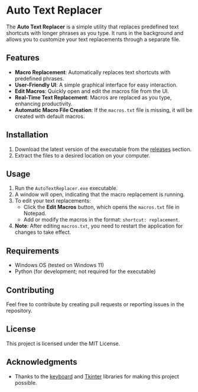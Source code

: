 # Auto Text Replacer

The **Auto Text Replacer** is a simple utility that replaces predefined text shortcuts with longer phrases as you type. It runs in the background and allows you to customize your text replacements through a separate file.

## Features

- **Macro Replacement**: Automatically replaces text shortcuts with predefined phrases.
- **User-Friendly UI**: A simple graphical interface for easy interaction.
- **Edit Macros**: Quickly open and edit the macros file from the UI.
- **Real-Time Text Replacement**: Macros are replaced as you type, enhancing productivity.
- **Automatic Macro File Creation**: If the `macros.txt` file is missing, it will be created with default macros.

## Installation

1. Download the latest version of the executable from the [releases](#) section.
2. Extract the files to a desired location on your computer.

## Usage

1. Run the `AutoTextReplacer.exe` executable.
2. A window will open, indicating that the macro replacement is running.
3. To edit your text replacements:
   - Click the **Edit Macros** button, which opens the `macros.txt` file in Notepad.
   - Add or modify the macros in the format: `shortcut: replacement`.
4. **Note**: After editing `macros.txt`, you need to restart the application for changes to take effect.

## Requirements

- Windows OS (tested on Windows 11)
- Python (for development; not required for the executable)

## Contributing

Feel free to contribute by creating pull requests or reporting issues in the repository.

## License

This project is licensed under the MIT License.

## Acknowledgments

- Thanks to the [keyboard](https://keyboard.readthedocs.io/en/latest/) and [Tkinter](https://docs.python.org/3/library/tkinter.html) libraries for making this project possible.
